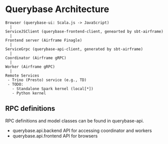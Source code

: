 Querybase Architecture
====

```
Browser (querybase-ui: Scala.js -> JavaScript)
  |
ServiceJSClient (querybase-frontend-client, genearted by sbt-airframe)  
  |
Frontend server (Airframe Finagle) 
  |
ServiceGrpc (querybase-api-client, generated by sbt-airframe)  
  |
Coordinator (Airframe gRPC)
  |
Worker (Airframe gRPC)
  |
Remote Services
 - Trino (Presto) service (e.g., TD)
 - TODO:
   - Standalone Spark kernel (local[*])
   - Python kernel
```

## RPC definitions

RPC definitions and model classes can be found in querybase-api. 
- querybase.api.backend API for accessing coordinator and workers 
- querybase.api.frontend API for browsers

